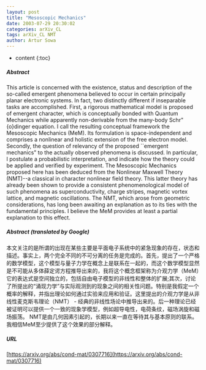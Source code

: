 ```yaml
---
layout: post
title: "Mesoscopic Mechanics"
date: 2003-07-29 20:30:02
categories: arXiv_CL
tags: arXiv_CL NMT
author: Artur Sowa
---
```


* content
{:toc}

##### Abstract
This article is concerned with the existence, status and description of the so-called emergent phenomena believed to occur in certain principally planar electronic systems. In fact, two distinctly different if inseparable tasks are accomplished. First, a rigorous mathematical model is proposed of emergent character, which is conceptually bonded with Quantum Mechanics while apparently non-derivable from the many-body Schr\"{o}dinger equation. I call the resulting conceptual framework the Mesoscopic Mechanics (MeM). Its formulation is space-independent and comprises a nonlinear and holistic extension of the free electron model. Secondly, the question of relevancy of the proposed ``emergent mechanics" to the actually observed phenomena is discussed. In particular, I postulate a probabilistic interpretation, and indicate how the theory could be applied and verified by experiment. The Mesoscopic Mechanics proposed here has been deduced from the Nonlinear Maxwell Theory (NMT)--a classical in character nonlinear field theory. This latter theory has already been shown to provide a consistent phenomenological model of such phenomena as superconductivity, charge stripes, magnetic vortex lattice, and magnetic oscillations. The NMT, which arose from geometric considerations, has long been awaiting an explanation as to its ties with the fundamental principles. I believe the MeM provides at least a partial explanation to this effect.

##### Abstract (translated by Google)
本文关注的是所谓的出现在某些主要是平面电子系统中的紧急现象的存在，状态和描述。事实上，两个完全不同的不可分离的任务是完成的。首先，提出了一个严格的数学模型，这个模型与量子力学在概念上是联系在一起的，而这个数学模型显然是不可能从多体薛定谔方程推导出来的，我将这个概念框架称为介观力学（MeM）它的表达式是空间独立的，包括自由电子模型的非线性和整体的扩展;其次，讨论了所提出的“涌现力学”与实际观测到的现象之间的相关性问题。特别是我假定一个概率的解释，并指出理论如何通过实验来应用和验证。这里提出的介观力学是从非线性麦克斯韦理论（NMT） - 经典的非线性场论中推导出来的。后一种理论已经被证明可以提供一个一致的现象学模型，例如超导电性，电荷条纹，磁场涡旋和磁场振荡。 NMT是由几何因素引起的，长期以来一直在等待其与基本原则的联系。我相信MeM至少提供了这个效果的部分解释。

##### URL
[https://arxiv.org/abs/cond-mat/0307716](https://arxiv.org/abs/cond-mat/0307716)

